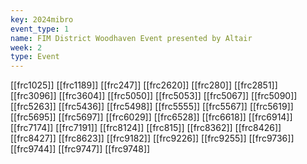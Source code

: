 ```yaml
---
key: 2024mibro
event_type: 1
name: FIM District Woodhaven Event presented by Altair
week: 2
type: Event
---
```

[[frc1025]]
[[frc1189]]
[[frc247]]
[[frc2620]]
[[frc280]]
[[frc2851]]
[[frc3096]]
[[frc3604]]
[[frc5050]]
[[frc5053]]
[[frc5067]]
[[frc5090]]
[[frc5263]]
[[frc5436]]
[[frc5498]]
[[frc5555]]
[[frc5567]]
[[frc5619]]
[[frc5695]]
[[frc5697]]
[[frc6029]]
[[frc6528]]
[[frc6618]]
[[frc6914]]
[[frc7174]]
[[frc7191]]
[[frc8124]]
[[frc815]]
[[frc8362]]
[[frc8426]]
[[frc8427]]
[[frc8623]]
[[frc9182]]
[[frc9226]]
[[frc9255]]
[[frc9736]]
[[frc9744]]
[[frc9747]]
[[frc9748]]

